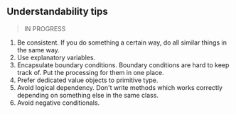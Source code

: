 ## Understandability tips
> IN PROGRESS
1. Be consistent. If you do something a certain way, do all similar things in the same way.
1. Use explanatory variables.
1. Encapsulate boundary conditions. Boundary conditions are hard to keep track of. Put the processing for them in one place.
1. Prefer dedicated value objects to primitive type.
1. Avoid logical dependency. Don't write methods which works correctly depending on something else in the same class.
1. Avoid negative conditionals.